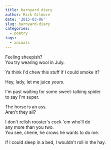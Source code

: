 ```yaml
---
title: barnyard diary
author: Rick Gilmore
date: '2015-03-06'
slug: barnyard-diary
categories:
  - poetry
tags:
  - animals
---
```


<p>Feeling sheepish?</br>
You try wearing wool in July.
</p>

Ya think I'd chew this stuff if I could smoke it?

Hey, lady, let me juice *yours*.

<p>I'm past waiting for some sweet-talking spider</br>
to say I'm super.
</p>

<p>The horse is an ass.</br>
Aren't they all?
</p>

<p>I don't relish rooster's cock 'em who'll do</br>
any more than you two.</br>
You see, cherie, he crows he wants to do me.
</p>

If I could sleep in a bed, I wouldn't roll in the hay.
